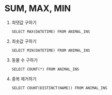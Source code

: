# SUM, MAX, MIN

1. 최댓값 구하기

   ```mysql
   SELECT MAX(DATETIME) FROM ANIMAL_INS
   ```

2. 최솟값 구하기

   ```mysql
   SELECT MIN(DATETIME) FROM ANIMAL_INS
   ```

3. 동물 수 구하기

   ```mysql
   SELECT COUNT(*) FROM ANIMAL_INS
   ```

4. 중복 제거하기

   ```mysql
   SELECT COUNT(DISTINCT(NAME)) FROM ANIMAL_INS
   ```

   